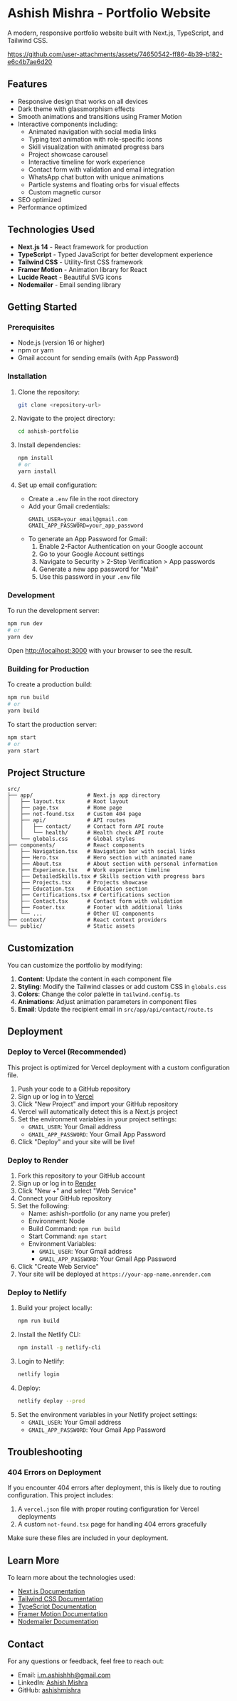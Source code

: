 # Ashish Mishra - Portfolio Website

A modern, responsive portfolio website built with Next.js, TypeScript, and Tailwind CSS.



https://github.com/user-attachments/assets/74650542-ff86-4b39-b182-e6c4b7ae6d20





## Features

- Responsive design that works on all devices
- Dark theme with glassmorphism effects
- Smooth animations and transitions using Framer Motion
- Interactive components including:
  - Animated navigation with social media links
  - Typing text animation with role-specific icons
  - Skill visualization with animated progress bars
  - Project showcase carousel
  - Interactive timeline for work experience
  - Contact form with validation and email integration
  - WhatsApp chat button with unique animations
  - Particle systems and floating orbs for visual effects
  - Custom magnetic cursor
- SEO optimized
- Performance optimized

## Technologies Used

- **Next.js 14** - React framework for production
- **TypeScript** - Typed JavaScript for better development experience
- **Tailwind CSS** - Utility-first CSS framework
- **Framer Motion** - Animation library for React
- **Lucide React** - Beautiful SVG icons
- **Nodemailer** - Email sending library

## Getting Started

### Prerequisites

- Node.js (version 16 or higher)
- npm or yarn
- Gmail account for sending emails (with App Password)

### Installation

1. Clone the repository:
   ```bash
   git clone <repository-url>
   ```

2. Navigate to the project directory:
   ```bash
   cd ashish-portfolio
   ```

3. Install dependencies:
   ```bash
   npm install
   # or
   yarn install
   ```

4. Set up email configuration:
   - Create a `.env` file in the root directory
   - Add your Gmail credentials:
     ```
     GMAIL_USER=your_email@gmail.com
     GMAIL_APP_PASSWORD=your_app_password
     ```
   - To generate an App Password for Gmail:
     1. Enable 2-Factor Authentication on your Google account
     2. Go to your Google Account settings
     3. Navigate to Security > 2-Step Verification > App passwords
     4. Generate a new app password for "Mail"
     5. Use this password in your `.env` file

### Development

To run the development server:

```bash
npm run dev
# or
yarn dev
```

Open [http://localhost:3000](http://localhost:3000) with your browser to see the result.

### Building for Production

To create a production build:

```bash
npm run build
# or
yarn build
```

To start the production server:

```bash
npm start
# or
yarn start
```

## Project Structure

```
src/
├── app/                 # Next.js app directory
│   ├── layout.tsx       # Root layout
│   ├── page.tsx         # Home page
│   ├── not-found.tsx    # Custom 404 page
│   ├── api/             # API routes
│   │   ├── contact/     # Contact form API route
│   │   └── health/      # Health check API route
│   └── globals.css      # Global styles
├── components/          # React components
│   ├── Navigation.tsx   # Navigation bar with social links
│   ├── Hero.tsx         # Hero section with animated name
│   ├── About.tsx        # About section with personal information
│   ├── Experience.tsx   # Work experience timeline
│   ├── DetailedSkills.tsx # Skills section with progress bars
│   ├── Projects.tsx     # Projects showcase
│   ├── Education.tsx    # Education section
│   ├── Certifications.tsx # Certifications section
│   ├── Contact.tsx      # Contact form with validation
│   ├── Footer.tsx       # Footer with additional links
│   └── ...              # Other UI components
├── context/             # React context providers
└── public/              # Static assets
```

## Customization

You can customize the portfolio by modifying:

1. **Content**: Update the content in each component file
2. **Styling**: Modify the Tailwind classes or add custom CSS in `globals.css`
3. **Colors**: Change the color palette in `tailwind.config.ts`
4. **Animations**: Adjust animation parameters in component files
5. **Email**: Update the recipient email in `src/app/api/contact/route.ts`

## Deployment

### Deploy to Vercel (Recommended)

This project is optimized for Vercel deployment with a custom configuration file.

1. Push your code to a GitHub repository
2. Sign up or log in to [Vercel](https://vercel.com)
3. Click "New Project" and import your GitHub repository
4. Vercel will automatically detect this is a Next.js project
5. Set the environment variables in your project settings:
   - `GMAIL_USER`: Your Gmail address
   - `GMAIL_APP_PASSWORD`: Your Gmail App Password
6. Click "Deploy" and your site will be live!

### Deploy to Render

1. Fork this repository to your GitHub account
2. Sign up or log in to [Render](https://render.com)
3. Click "New +" and select "Web Service"
4. Connect your GitHub repository
5. Set the following:
   - Name: ashish-portfolio (or any name you prefer)
   - Environment: Node
   - Build Command: `npm run build`
   - Start Command: `npm start`
   - Environment Variables:
     - `GMAIL_USER`: Your Gmail address
     - `GMAIL_APP_PASSWORD`: Your Gmail App Password
6. Click "Create Web Service"
7. Your site will be deployed at `https://your-app-name.onrender.com`

### Deploy to Netlify

1. Build your project locally:
   ```bash
   npm run build
   ```
2. Install the Netlify CLI:
   ```bash
   npm install -g netlify-cli
   ```
3. Login to Netlify:
   ```bash
   netlify login
   ```
4. Deploy:
   ```bash
   netlify deploy --prod
   ```
5. Set the environment variables in your Netlify project settings:
   - `GMAIL_USER`: Your Gmail address
   - `GMAIL_APP_PASSWORD`: Your Gmail App Password

## Troubleshooting

### 404 Errors on Deployment

If you encounter 404 errors after deployment, this is likely due to routing configuration. This project includes:

1. A `vercel.json` file with proper routing configuration for Vercel deployments
2. A custom `not-found.tsx` page for handling 404 errors gracefully

Make sure these files are included in your deployment.

## Learn More

To learn more about the technologies used:

- [Next.js Documentation](https://nextjs.org/docs)
- [Tailwind CSS Documentation](https://tailwindcss.com/docs)
- [TypeScript Documentation](https://www.typescriptlang.org/docs/)
- [Framer Motion Documentation](https://www.framer.com/motion/)
- [Nodemailer Documentation](https://nodemailer.com/)

## Contact

For any questions or feedback, feel free to reach out:

- Email: i.m.ashishhh@gmail.com
- LinkedIn: [Ashish Mishra](https://linkedin.com/in/ashishmishra)
- GitHub: [ashishmishra](https://github.com/ashishmishra)
